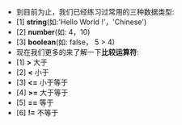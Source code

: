 - 到目前为止，我们已经练习过常用的三种数据类型:
- [1] **string**(如:'Hello World !'，'Chinese')
- [2] **number**(如: 4，10)
- [3] **boolean**(如: false， 5 > 4)
- 现在我们更多的来了解一下**比较运算符**:
- [1] **>** 大于
- [2] **<** 小于
- [3] **<=** 小于等于
- [4] **>=** 大于等于
- [5] **==** 等于
- [6] **!=** 不等于